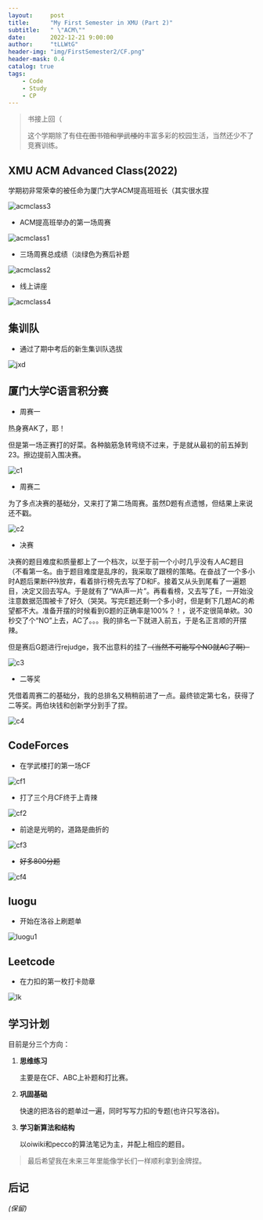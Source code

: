 ```yaml
---
layout:     post
title:      "My First Semester in XMU (Part 2)"
subtitle:   " \"ACM\""
date:       2022-12-21 9:00:00
author:     "tLLWtG"
header-img: "img/FirstSemester2/CF.png"
header-mask: 0.4
catalog: true
tags:
    - Code
    - Study
    - CP
---
```


> 书接上回（
>
> 这个学期除了有~~住在图书馆和学武楼的~~丰富多彩的校园生活，当然还少不了竞赛训练。


## XMU ACM Advanced Class(2022)

学期初非常荣幸的被任命为厦门大学ACM提高班班长（其实很水捏

![acmclass3](../../../../img/FirstSemester2/acmclass3.png "acmclass3")

* ACM提高班举办的第一场周赛

![acmclass1](../../../../img/FirstSemester2/acmclass1.jpg "acmclass1")

* 三场周赛总成绩（淡绿色为赛后补题

![acmclass2](../../../../img/FirstSemester2/acmclass2.png "acmclass2")

* 线上讲座

![acmclass4](../../../../img/FirstSemester2/acmclass4.jpg "acmclass4")

## 集训队


* 通过了期中考后的新生集训队选拔

![jxd](../../../../img/FirstSemester2/jxd.jpg "jxd")

## 厦门大学C语言积分赛



* 周赛一

热身赛AK了，耶！

但是第一场正赛打的好菜。各种脑筋急转弯绕不过来，于是就从最初的前五掉到23。擦边提前入围决赛。

![c1](../../../../img/FirstSemester2/c1.jpeg "c1")

* 周赛二

为了多点决赛的基础分，又来打了第二场周赛。虽然D题有点遗憾，但结果上来说还不戳。

![c2](../../../../img/FirstSemester2/c2.jpeg "c2")

* 决赛

决赛的题目难度和质量都上了一个档次，以至于前一个小时几乎没有人AC题目（不看第一名。由于题目难度是乱序的，我采取了跟榜的策略。在奋战了一个多小时A题后果断~~(??)~~放弃，看着排行榜先去写了D和F。接着又从头到尾看了一遍题目，决定又回去写A。于是就有了“WA声一片”。再看看榜，又去写了E，一开始没注意数据范围被卡了好久（哭哭。写完E题还剩一个多小时，但是剩下几题AC的希望都不大。准备开摆的时候看到G题的正确率是100%？！，说不定很简单欸。30秒交了个“NO”上去，AC了。。。我的排名一下就进入前五，于是名正言顺的开摆辣。

但是赛后G题进行rejudge，我不出意料的挂了~~（当然不可能写个NO就AC了啊）~~

![c3](../../../../img/FirstSemester2/c3.jpeg "c3")

* 二等奖

凭借着周赛二的基础分，我的总排名又稍稍前进了一点。最终锁定第七名，获得了二等奖。两伯块钱和创新学分到手了捏。

![c4](../../../../img/FirstSemester2/c4.jpeg "c4")

## CodeForces

* 在学武楼打的第一场CF

![cf1](../../../../img/FirstSemester2/cf1.jpg "cf1")

* 打了三个月CF终于上青辣

![cf2](../../../../img/FirstSemester2/cf2.jpg "cf2")

* 前途是光明的，道路是曲折的

![cf3](../../../../img/FirstSemester2/cf3.png "cf3")

* ~~好多800分题~~

![cf4](../../../../img/FirstSemester2/cf4.png "cf4")

## luogu

* 开始在洛谷上刷题单

![luogu1](../../../../img/FirstSemester2/luogu1.png "luogu1")


## Leetcode

* 在力扣的第一枚打卡勋章

![lk](../../../../img/FirstSemester2/lk.png "lk")

## 学习计划

目前是分三个方向：

1. **思维练习**
   
    主要是在CF、ABC上补题和打比赛。

2. **巩固基础**
   
    快速的把洛谷的题单过一遍，同时写写力扣的专题(也许只写洛谷)。

3. **学习新算法和结构**
   
   以oiwiki和pecco的算法笔记为主，并配上相应的题目。

> 最后希望我在未来三年里能像学长们一样顺利拿到金牌捏。


## 后记

*(保留)*